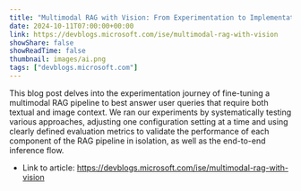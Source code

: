 ```yaml
---
title: "Multimodal RAG with Vision: From Experimentation to Implementation"
date: 2024-10-11T07:00:00+00:00
link: https://devblogs.microsoft.com/ise/multimodal-rag-with-vision
showShare: false
showReadTime: false
thumbnail: images/ai.png
tags: ["devblogs.microsoft.com"]
---
```

This blog post delves into the experimentation journey of fine-tuning a multimodal RAG pipeline to best answer user queries that require both textual and image context. We ran our experiments by systematically testing various approaches, adjusting one configuration setting at a time and using clearly defined evaluation metrics to validate the performance of each component of the RAG pipeline in isolation, as well as the end-to-end inference flow.

- Link to article: https://devblogs.microsoft.com/ise/multimodal-rag-with-vision
